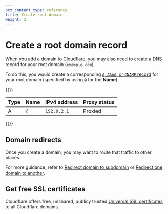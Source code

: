 ```yaml
---
pcx_content_type: reference
title: Create root domain
weight: 3
---
```


# Create a root domain record

When you add a domain to Cloudflare, you may also need to create a DNS record for your root domain (`example.com`).

To do this, you would create a corresponding [`A`, `AAAA`, or `CNAME` record](/dns/manage-dns-records/how-to/create-dns-records/) for your root domain (specified by using `@` for the **Name**).

{{<example>}}

| Type | Name  | IPv4 address | Proxy status |
| ---- | ----- | ------------ | ------------ |
| A    | `@` | `192.0.2.1`  | Proxied      |

{{</example>}}

## Domain redirects

Once you create a domain, you may want to route that traffic to other places.

For more guidance, refer to [Redirect domain to subdomain](/fundamentals/get-started/basic-tasks/manage-subdomains/#redirect-root-domain-to-a-subdomain) or [Redirect one domain to another](/fundamentals/get-started/basic-tasks/manage-domains/redirect-domain/).

## Get free SSL certificates

Cloudflare offers free, unshared, publicy trusted [Universal SSL certificates](/ssl/edge-certificates/universal-ssl/) to all Cloudflare domains.